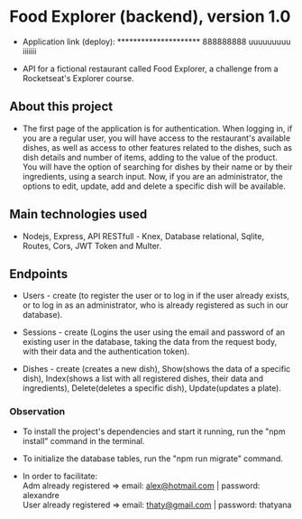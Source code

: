 # Food Explorer (backend), version 1.0 

- Application link (deploy): ********************* 888888888 uuuuuuuuu iiiiiii

- API for a fictional restaurant called Food Explorer, a challenge from a Rocketseat's Explorer course.

## About this project
- The first page of the application is for authentication. 
When logging in, if you are a regular user, you will have access to the restaurant's available dishes, as well as access to other features related to the dishes, such as dish details and number of items, adding to the value of the product. You will have the option of searching for dishes by their name or by their ingredients, using a search input.
Now, if you are an administrator, the options to edit, update, add and delete a specific dish will be available.

## Main technologies used
- Nodejs, Express, API RESTfull - Knex, Database relational, Sqlite, Routes, Cors, JWT Token and Multer.

## Endpoints
- Users - create (to register the user or to log in if the user already exists, or to log in as an administrator, who is already registered as such in our database).

- Sessions - create (Logins the user using the email and password of an existing user in the database, taking the data from the request body, with their data and the authentication token).

- Dishes - create (creates a new dish), Show(shows the data of a specific dish), Index(shows a list with all registered dishes, their data and ingredients), Delete(deletes a specific dish), Update(updates a plate).

### Observation
- To install the project's dependencies and start it running, run the "npm install" command in the terminal.

- To initialize the database tables, run the "npm run migrate" command.

- In order to facilitate: <br>
Adm already registered => email: alex@hotmail.com | password: alexandre <br>
User already registered => email: thaty@gmail.com | password: thatyana